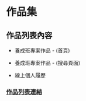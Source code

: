 # 作品集

## 作品列表內容

- 養成班專案作品 - (首頁)

- 養成班專案作品 - (搜尋頁面)

- 線上個人履歷

### [作品列表連結](https://yiminprogram.github.io/ProjectWebSite/List.html)
